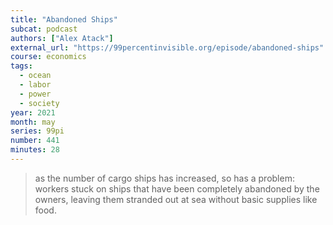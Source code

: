 ```yaml
---
title: "Abandoned Ships"
subcat: podcast
authors: ["Alex Atack"]
external_url: "https://99percentinvisible.org/episode/abandoned-ships"
course: economics
tags:
  - ocean
  - labor
  - power
  - society
year: 2021
month: may
series: 99pi
number: 441
minutes: 28
---
```


> as the number of cargo ships has increased, so has a problem: workers stuck on ships that have been completely abandoned by the owners, leaving them stranded out at sea without basic supplies like food.
